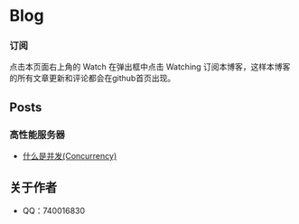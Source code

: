 Blog
========

### 订阅
点击本页面右上角的 Watch 在弹出框中点击 Watching 订阅本博客，这样本博客的所有文章更新和评论都会在github首页出现。


## Posts

### 高性能服务器

- [什么是并发(Concurrency)](https://github.com/o-my-god/Blog/wiki/Concurrency%28并发%29)



## 关于作者
- QQ：740016830